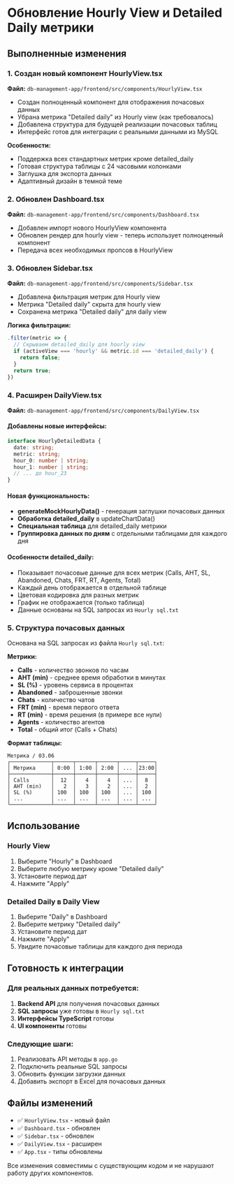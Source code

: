 # Обновление Hourly View и Detailed Daily метрики

## Выполненные изменения

### 1. Создан новый компонент HourlyView.tsx

**Файл:** `db-management-app/frontend/src/components/HourlyView.tsx`

- Создан полноценный компонент для отображения почасовых данных
- Убрана метрика "Detailed daily" из Hourly view (как требовалось)
- Добавлена структура для будущей реализации почасовых таблиц
- Интерфейс готов для интеграции с реальными данными из MySQL

**Особенности:**
- Поддержка всех стандартных метрик кроме detailed_daily
- Готовая структура таблицы с 24 часовыми колонками
- Заглушка для экспорта данных
- Адаптивный дизайн в темной теме

### 2. Обновлен Dashboard.tsx

**Файл:** `db-management-app/frontend/src/components/Dashboard.tsx`

- Добавлен импорт нового HourlyView компонента
- Обновлен рендер для hourly view - теперь использует полноценный компонент
- Передача всех необходимых пропсов в HourlyView

### 3. Обновлен Sidebar.tsx

**Файл:** `db-management-app/frontend/src/components/Sidebar.tsx`

- Добавлена фильтрация метрик для Hourly view
- Метрика "Detailed daily" скрыта для hourly view
- Сохранена метрика "Detailed daily" для daily view

**Логика фильтрации:**
```typescript
.filter(metric => {
  // Скрываем detailed_daily для hourly view
  if (activeView === 'hourly' && metric.id === 'detailed_daily') {
    return false;
  }
  return true;
})
```

### 4. Расширен DailyView.tsx

**Файл:** `db-management-app/frontend/src/components/DailyView.tsx`

#### Добавлены новые интерфейсы:
```typescript
interface HourlyDetailedData {
  date: string;
  metric: string;
  hour_0: number | string;
  hour_1: number | string;
  // ... до hour_23
}
```

#### Новая функциональность:
- **generateMockHourlyData()** - генерация заглушки почасовых данных
- **Обработка detailed_daily** в updateChartData() 
- **Специальная таблица** для detailed_daily метрики
- **Группировка данных по дням** с отдельными таблицами для каждого дня

#### Особенности detailed_daily:
- Показывает почасовые данные для всех метрик (Calls, AHT, SL, Abandoned, Chats, FRT, RT, Agents, Total)
- Каждый день отображается в отдельной таблице
- Цветовая кодировка для разных метрик
- График не отображается (только таблица)
- Данные основаны на SQL запросах из `Hourly sql.txt`

### 5. Структура почасовых данных

Основана на SQL запросах из файла `Hourly sql.txt`:

**Метрики:**
- **Calls** - количество звонков по часам
- **AHT (min)** - среднее время обработки в минутах
- **SL (%)** - уровень сервиса в процентах  
- **Abandoned** - заброшенные звонки
- **Chats** - количество чатов
- **FRT (min)** - время первого ответа
- **RT (min)** - время решения (в примере все нули)
- **Agents** - количество агентов
- **Total** - общий итог (Calls + Chats)

**Формат таблицы:**
```
Метрика / 03.06
┌─────────────┬──────┬──────┬──────┬─────┬─────┐
│ Метрика     │ 0:00 │ 1:00 │ 2:00 │ ... │23:00│
├─────────────┼──────┼──────┼──────┼─────┼─────┤
│ Calls       │  12  │   4  │   4  │ ... │  8  │
│ AHT (min)   │   2  │   3  │   2  │ ... │  2  │
│ SL (%)      │ 100  │ 100  │ 100  │ ... │ 100 │
│ ...         │ ...  │ ...  │ ...  │ ... │ ... │
└─────────────┴──────┴──────┴──────┴─────┴─────┘
```

## Использование

### Hourly View
1. Выберите "Hourly" в Dashboard
2. Выберите любую метрику кроме "Detailed daily"
3. Установите период дат
4. Нажмите "Apply"

### Detailed Daily в Daily View
1. Выберите "Daily" в Dashboard  
2. Выберите метрику "Detailed daily"
3. Установите период дат
4. Нажмите "Apply"
5. Увидите почасовые таблицы для каждого дня периода

## Готовность к интеграции

### Для реальных данных потребуется:

1. **Backend API** для получения почасовых данных
2. **SQL запросы** уже готовы в `Hourly sql.txt`
3. **Интерфейсы TypeScript** готовы
4. **UI компоненты** готовы

### Следующие шаги:
1. Реализовать API методы в `app.go`
2. Подключить реальные SQL запросы
3. Обновить функции загрузки данных
4. Добавить экспорт в Excel для почасовых данных

## Файлы изменений

- ✅ `HourlyView.tsx` - новый файл
- ✅ `Dashboard.tsx` - обновлен
- ✅ `Sidebar.tsx` - обновлен  
- ✅ `DailyView.tsx` - расширен
- ✅ `App.tsx` - типы обновлены

Все изменения совместимы с существующим кодом и не нарушают работу других компонентов. 
